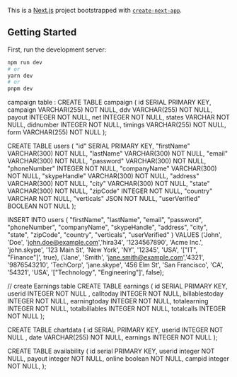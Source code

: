 This is a [Next.js](https://nextjs.org/) project bootstrapped with [`create-next-app`](https://github.com/vercel/next.js/tree/canary/packages/create-next-app).

## Getting Started

First, run the development server:

```bash
npm run dev
# or
yarn dev
# or
pnpm dev
```

campaign table :
CREATE TABLE campaign (
id SERIAL PRIMARY KEY,
campaign VARCHAR(255) NOT NULL,
ddv VARCHAR(255) NOT NULL,
payout INTEGER NOT NULL,
net INTEGER NOT NULL,
states VARCHAR NOT NULL,
didnumber INTEGER NOT NULL,
timings VARCHAR(255) NOT NULL,
form VARCHAR(255) NOT NULL
);

CREATE TABLE users (
"id" SERIAL PRIMARY KEY,
"firstName" VARCHAR(300) NOT NULL,
"lastName" VARCHAR(300) NOT NULL,
"email" VARCHAR(300) NOT NULL,
"password" VARCHAR(300) NOT NULL,
"phoneNumber" INTEGER NOT NULL,
"companyName" VARCHAR(300) NOT NULL,
"skypeHandle" VARCHAR(300) NOT NULL,
"address" VARCHAR(300) NOT NULL,
"city" VARCHAR(300) NOT NULL,
"state" VARCHAR(300) NOT NULL,
"zipCode" INTEGER NOT NULL,
"country" VARCHAR NOT NULL,
"verticals" JSON NOT NULL,
"userVerified" BOOLEAN NOT NULL
);

INSERT INTO users (
"firstName",
"lastName",
"email",
"password",
"phoneNumber",
"companyName",
"skypeHandle",
"address",
"city",
"state",
"zipCode",
"country",
"verticals",
"userVerified"
) VALUES
('John', 'Doe', 'john.doe@example.com','hira34', '1234567890', 'Acme Inc.', 'john.skype', '123 Main St', 'New York', 'NY', '12345', 'USA', '["IT", "Finance"]', true),
('Jane', 'Smith', 'jane.smith@example.com','4321', '9876543210', 'TechCorp', 'jane.skype', '456 Elm St', 'San Francisco', 'CA', '54321', 'USA', '["Technology", "Engineering"]', false);

// create Earnings table
CREATE TABLE earnings (
id SERIAL PRIMARY KEY,
userid INTEGER NOT NULL ,
calltoday INTEGER NOT NULL,
billablestoday INTEGER NOT NULL,
earningtoday INTEGER NOT NULL,
totalearning INTEGER NOT NULL,
totalbillables INTEGER NOT NULL,
totalcalls INTEGER NOT NULL
);

CREATE TABLE chartdata (
id SERIAL PRIMARY KEY,
userid INTEGER NOT NULL ,
date VARCHAR(255) NOT NULL,
earnings INTEGER NOT NULL
);

CREATE TABLE availability (
id serial PRIMARY KEY,
userid integer NOT NULL,
payout integer NOT NULL,
online boolean NOT NULL,
campid integer NOT NULL,
);
